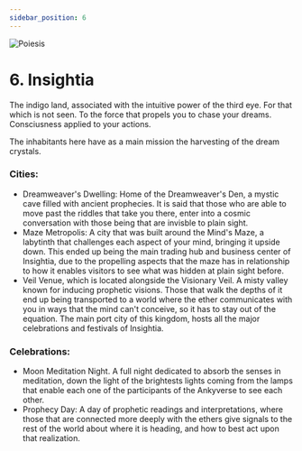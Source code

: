 ```yaml
---
sidebar_position: 6
---
```


![Poiesis](./img/insightia.png)

# 6. Insightia

The indigo land, associated with the intuitive power of the third eye. For that which is not seen. To the force that propels you to chase your dreams. Consciusness applied to your actions.

The inhabitants here have as a main mission the harvesting of the dream crystals.

### Cities:

- Dreamweaver's Dwelling: Home of the Dreamweaver's Den, a mystic cave filled with ancient prophecies. It is said that those who are able to move past the riddles that take you there, enter into a cosmic conversation with those being that are invisble to plain sight.
- Maze Metropolis: A city that was built around the Mind's Maze, a labytinth that challenges each aspect of your mind, bringing it upside down. This ended up being the main trading hub and business center of Insightia, due to the propelling aspects that the maze has in relationship to how it enables visitors to see what was hidden at plain sight before.
- Veil Venue, which is located alongside the Visionary Veil. A misty valley known for inducing prophetic visions. Those that walk the depths of it end up being transported to a world where the ether communicates with you in ways that the mind can't conceive, so it has to stay out of the equation. The main port city of this kingdom, hosts all the major celebrations and festivals of Insightia.

### Celebrations:

- Moon Meditation Night. A full night dedicated to absorb the senses in meditation, down the light of the brightests lights coming from the lamps that enable each one of the participants of the Ankyverse to see each other.
- Prophecy Day: A day of prophetic readings and interpretations, where those that are connected more deeply with the ethers give signals to the rest of the world about where it is heading, and how to best act upon that realization.
